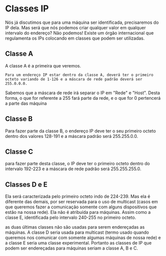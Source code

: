 # Classes IP

Nós já discutimos que para uma máquina ser identificada, precisaremos do IP dela. Mas será que nós podemos criar qualquer valor em qualquer intervalo do endereço? Não podemos! Existe um órgão internacional que regulamenta os IPs colocando em classes que podem ser utilizadas.

## Classe A

 A classe A é a primeira que veremos.

~~~
Para um endereço IP estar dentro da classe A, deverá ter o primeiro octeto variando de 1-126 e a máscara de rede padrão deverá ser 255.0.0.0.
~~~


Sabemos que a máscara de rede irá separar o IP em "Rede" e "Host". Desta forma, o que for referente a 255 fará parte da rede, e o que for 0 pertencerá a parte das máquina

## Classe B

Para fazer parte da classe B, o endereço IP deve ter o seu primeiro octeto dentro dos valores 128-191 e a máscara padrão será 255.255.0.0. 

## Classe C

para fazer parte desta classe, o IP deve ter o primeiro octeto dentro do intervalo 192-223 e a máscara de rede padrão será 255.255.255.0.


## Classes D e E

Ela será caracterizada pelo primeiro octeto indo de 224-239. Mas ela é diferente das demais, por ser reservada para o uso de multicast (casos em que queremos fazer a comunicação somente com alguns dispositivos que estão na nossa rede). Ela não é atribuída para máquinas. Assim como a classe E, identificada pelo intervalo 240-255 no primeiro octeto.


as duas últimas classes não são usadas para serem endereçadas as máquinas. A classe D seria usada para multicast (termo usado quando queremos nos comunicar com somente algumas máquinas de nossa rede) e a classe E seria uma classe experimental. Portanto as classes de IP que podem ser endereçadas para máquinas seriam a classe A, B e C.

